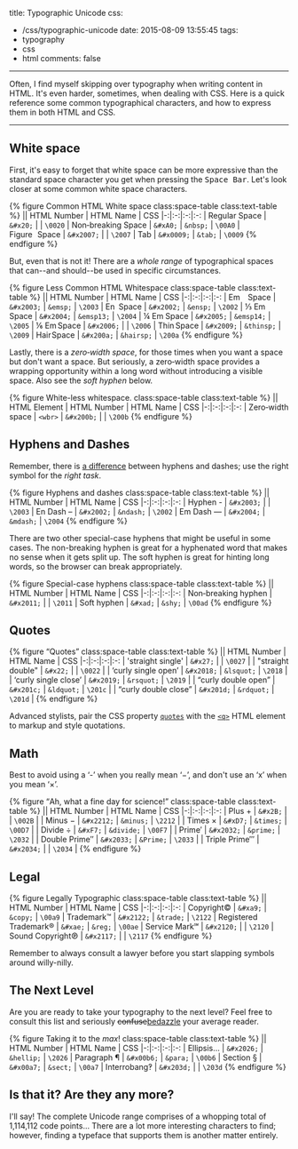 title: Typographic Unicode
css:
  - /css/typographic-unicode
date: 2015-08-09 13:55:45
tags:
  - typography
  - css
  - html
comments: false
---


Often, I find myself skipping over typography when writing content in HTML. It's even harder, sometimes, when dealing with CSS. Here is a quick reference some common typographical characters, and how to express them in both HTML and CSS.

<!-- more -->
***

## White space

First, it's easy to forget that white space can be more expressive than the standard space character you get when pressing the <kbd>Space Bar</kbd>. Let's look closer at some common white space characters.

{% figure Common HTML White space class:space-table class:text-table %}
|| HTML Number | HTML Name | CSS
|-:|:-:|:-:|:-:
| Regular<span>&#x0020;</span>Space | `&#x20;` | | `\0020`
| Non&#x2011;breaking<span>&nbsp;</span>Space | `&#xA0;` | `&nbsp;` | `\00A0`
| Figure<span>&#x2007;</span>Space | `&#x2007;` | | `\2007`
| <span>&#x0009;</span>Tab | `&#x0009;` | `&tab;` | `\0009`
{% endfigure %}

But, even that is not it! There are a *whole range* of typographical spaces that can--and should--be used in specific circumstances.

{% figure Less Common HTML Whitespace class:space-table class:text-table %}
|| HTML Number  | HTML Name | CSS
|-:|:-:|:-:|:-:
| Em<span>&#x2003;</span>Space | `&#x2003;` | `&emsp;` | `\2003`
| En<span>&#x2002;</span>Space | `&#x2002;` | `&ensp;` | `\2002`
| &#x2153;&nbsp;Em<span>&#x2004;</span>Space | `&#x2004;` | `&emsp13;` | `\2004`
| &frac14;&nbsp;Em<span>&#x2005;</span>Space | `&#x2005;` | `&emsp14;` | `\2005`
| &#x2159;&nbsp;Em<span>&#x2006;</span>Space | `&#x2006;` | | `\2006`
| Thin<span>&#x2009;</span>Space | `&#x2009;` | `&thinsp;` | `\2009`
| Hair<span>&#x200A;</span>Space | `&#x200a;` | `&hairsp;` | `\200a`
{% endfigure %}

Lastly, there is a *zero&#8209;width space*, for those times when you want a space but don't want a space. But seriously, a zero&#8209;width space provides a wrapping opportunity within a long word without introducing a visible space. Also see the *soft hyphen* below.

{% figure White-less whitespace. class:space-table class:text-table %}
|| HTML Element | HTML Number  | HTML Name | CSS
|-:|:-:|:-:|:-:
| Zero&#8209;width space | `<wbr>` | `&#x200b;` | | `\200b`
{% endfigure %}

## Hyphens and Dashes

Remember, there is [a difference](http://practicaltypography.com/hyphens-and-dashes.html) between hyphens and dashes; use the right symbol for the *right task*.

{% figure Hyphens and dashes class:space-table class:text-table %}
|| HTML Number  | HTML Name | CSS
|-:|:-:|:-:|:-:
| Hyphen <span>-</span> | `&#x2003;` | | `\2003`
| En Dash <span>&ndash;</span> | `&#x2002;` | `&ndash;` | `\2002`
| Em Dash <span>&mdash;</span> | `&#x2004;` | `&mdash;` | `\2004`
{% endfigure %}

There are two other special-case hyphens that might be useful in some cases. The non-breaking hyphen is great for a hyphenated word that makes no sense when it gets split up. The soft hyphen is great for hinting long words, so the browser can break appropriately.

{% figure Special-case hyphens class:space-table class:text-table %}
|| HTML Number  | HTML Name | CSS
|-:|:-:|:-:|:-:
| Non<span>&#x2011;</span>breaking hyphen | `&#x2011;` | | `\2011`
| Soft hyphen         | `&#xad;` | `&shy;` | `\00ad`
{% endfigure %}

## Quotes

{% figure &ldquo;Quotes&rdquo; class:space-table class:text-table %}
|| HTML Number  | HTML Name | CSS
|-:|:-:|:-:|:-:
| <span>&#x0027;</span>straight single<span>&#x0027;</span> | `&#x27;` | | `\0027` |
| <span>&#x0022;</span>straight double<span>&#x0022;</span>  | `&#x22;` | | `\0022` |
| <span>&lsquo;</span>curly single open&rsquo; | `&#x2018;` | `&lsquot;` | `\2018` |
| &lsquo;curly single close<span>&rsquo;</span> | `&#x2019;` | `&rsquot;` | `\2019` |
| <span>&ldquo;</span>curly double open&rdquo; | `&#x201c;` | `&ldquot;` | `\201c` |
| &ldquo;curly double close<span>&rdquo;</span> | `&#x201d;` | `&rdquot;` | `\201d` |
{% endfigure %}

Advanced stylists, pair the CSS property [`quotes`](https://developer.mozilla.org/en-US/docs/Web/CSS/quotes) with the [`<q>`](https://developer.mozilla.org/en-US/docs/Web/HTML/Element/q) HTML element to markup and style quotations.

## Math

Best to avoid using a &lsquo;-&rsquo; when you really mean &lsquo;&minus;&rsquo;, and don't use an &lsquo;x&rsquo; when you mean &lsquo;&times;&rsquo;.

{% figure <q cite='https://en.wikipedia.org/wiki/Dexter%27s_Laboratory'>Ah, what a fine day for science!</q> class:space-table class:text-table %}
|| HTML Number  | HTML Name | CSS
|-:|:-:|:-:|:-:
| Plus <span>+</span> | `&#x2B;` | | `\002B` |
| Minus <span>&minus;</span> | `&#x2212;` | `&minus;` | `\2212` |
| Times <span>&times;</span> | `&#xD7;` | `&times;` | `\00D7` |
| Divide <span>&divide;</span> | `&#xF7;` | `&divide;` | `\00F7` |
| Prime<span>&prime;</span> | `&#x2032;` | `&prime;` | `\2032` |
| Double Prime<span>&Prime;</span> | `&#x2033;` | `&Prime;` | `\2033` |
| Triple Prime<span>&#x2034;</span> | `&#x2034;` | | `\2034` |
{% endfigure %}

## Legal

{% figure Legally Typographic class:space-table class:text-table %}
|| HTML Number  | HTML Name | CSS
|-:|:-:|:-:|:-:
| Copyright<span>&copy;</span> | `&#xa9;` | `&copy;` | `\00a9`
| Trademark<span>&trade;</span> | `&#x2122;` | `&trade;` | `\2122`
| Registered Trademark<span>&reg;</span> | `&#xae;` | `&reg;` | `\00ae`
| Service Mark<span>&#x2120;</span> | `&#x2120;` | | `\2120`
| Sound Copyright<span>&#x2117;</span> | `&#x2117;` | | `\2117`
{% endfigure %}

Remember to always consult a lawyer before you start slapping symbols around willy-nilly.

## The Next Level

Are you are ready to take your typography to the next level? Feel free to consult this list and seriously <del>confuse</del><ins>bedazzle</ins> your average reader.

{% figure Taking it to the <em>max</em>! class:space-table class:text-table %}
|| HTML Number  | HTML Name | CSS
|-:|:-:|:-:|:-:
| Ellipsis<span>&hellip;</span> | `&#x2026;` | `&hellip;` | `\2026`
| Paragraph <span>&para;</span> | `&#x00b6;` | `&para;` | `\00b6`
| Section <span>&sect;</span> | `&#x00a7;` | `&sect;` | `\00a7`
| Interrobang<span>&#x203d;</span> | `&#x203d;` | | `\203d`
{% endfigure %}

## Is that it? Are they any more?

I'll say! The complete Unicode range comprises of a whopping total of 1,114,112 code points... There are a lot more interesting characters to find; however, finding a typeface that supports them is another matter entirely.
